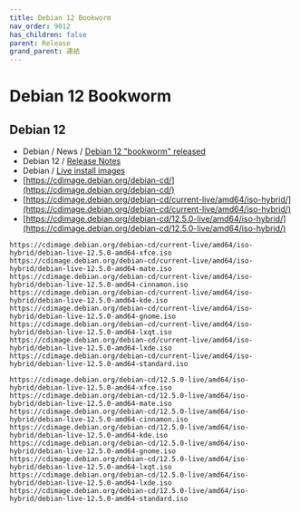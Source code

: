 ```yaml
---
title: Debian 12 Bookworm
nav_order: 9012
has_children: false
parent: Release
grand_parent: 連結
---
```



# Debian 12 Bookworm


## Debian 12

* Debian / News / [Debian 12 "bookworm" released](https://www.debian.org/News/2023/20230610)
* Debian 12 / [Release Notes](https://www.debian.org/releases/bookworm/releasenotes)
* Debian / [Live install images](https://www.debian.org/CD/live/)
* [https://cdimage.debian.org/debian-cd/](https://cdimage.debian.org/debian-cd/)
* [https://cdimage.debian.org/debian-cd/current-live/amd64/iso-hybrid/](https://cdimage.debian.org/debian-cd/current-live/amd64/iso-hybrid/)
* [https://cdimage.debian.org/debian-cd/12.5.0-live/amd64/iso-hybrid/](https://cdimage.debian.org/debian-cd/12.5.0-live/amd64/iso-hybrid/)


```
https://cdimage.debian.org/debian-cd/current-live/amd64/iso-hybrid/debian-live-12.5.0-amd64-xfce.iso
https://cdimage.debian.org/debian-cd/current-live/amd64/iso-hybrid/debian-live-12.5.0-amd64-mate.iso
https://cdimage.debian.org/debian-cd/current-live/amd64/iso-hybrid/debian-live-12.5.0-amd64-cinnamon.iso
https://cdimage.debian.org/debian-cd/current-live/amd64/iso-hybrid/debian-live-12.5.0-amd64-kde.iso
https://cdimage.debian.org/debian-cd/current-live/amd64/iso-hybrid/debian-live-12.5.0-amd64-gnome.iso
https://cdimage.debian.org/debian-cd/current-live/amd64/iso-hybrid/debian-live-12.5.0-amd64-lxqt.iso
https://cdimage.debian.org/debian-cd/current-live/amd64/iso-hybrid/debian-live-12.5.0-amd64-lxde.iso
https://cdimage.debian.org/debian-cd/current-live/amd64/iso-hybrid/debian-live-12.5.0-amd64-standard.iso
```

```
https://cdimage.debian.org/debian-cd/12.5.0-live/amd64/iso-hybrid/debian-live-12.5.0-amd64-xfce.iso
https://cdimage.debian.org/debian-cd/12.5.0-live/amd64/iso-hybrid/debian-live-12.5.0-amd64-mate.iso
https://cdimage.debian.org/debian-cd/12.5.0-live/amd64/iso-hybrid/debian-live-12.5.0-amd64-cinnamon.iso
https://cdimage.debian.org/debian-cd/12.5.0-live/amd64/iso-hybrid/debian-live-12.5.0-amd64-kde.iso
https://cdimage.debian.org/debian-cd/12.5.0-live/amd64/iso-hybrid/debian-live-12.5.0-amd64-gnome.iso
https://cdimage.debian.org/debian-cd/12.5.0-live/amd64/iso-hybrid/debian-live-12.5.0-amd64-lxqt.iso
https://cdimage.debian.org/debian-cd/12.5.0-live/amd64/iso-hybrid/debian-live-12.5.0-amd64-lxde.iso
https://cdimage.debian.org/debian-cd/12.5.0-live/amd64/iso-hybrid/debian-live-12.5.0-amd64-standard.iso
```
